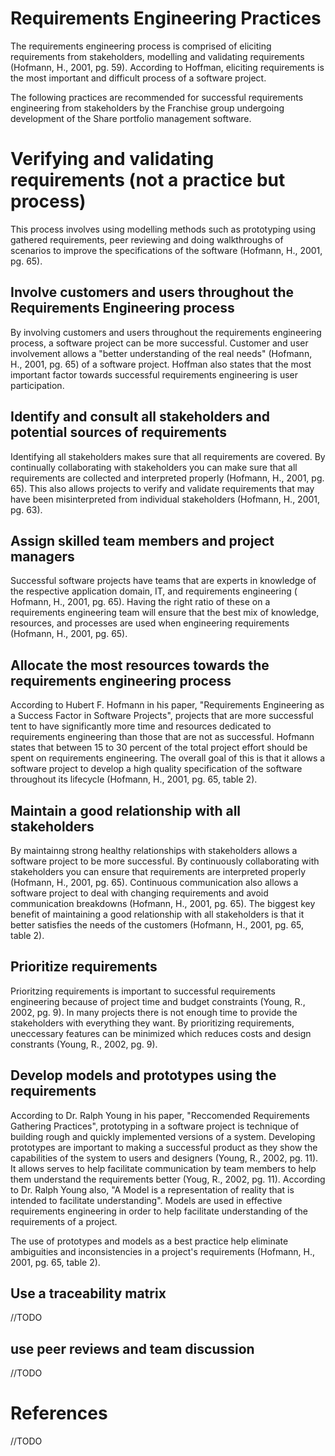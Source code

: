 # Requirements Engineering Practices


The requirements engineering process is comprised of eliciting requirements from stakeholders, modelling and validating requirements (Hofmann, H., 2001, pg. 59). According to Hoffman, eliciting requirements is the most important and difficult process of a software project.

The following practices are recommended for successful requirements engineering from stakeholders by the Franchise group undergoing development of the Share portfolio management software.


# Verifying and validating requirements (not a practice but process)

This process involves using modelling methods such as prototyping using gathered requirements, peer reviewing and doing walkthroughs of scenarios to improve the specifications of the software (Hofmann, H., 2001, pg. 65).

## Involve customers and users throughout the Requirements Engineering process

By involving customers and users throughout the requirements engineering process, a software project can be more successful. Customer and user involvement allows a "better understanding of the real needs" (Hofmann, H., 2001, pg. 65) of a software project. Hoffman also states that the most important factor towards successful requirements engineering is user participation. 

## Identify and consult all stakeholders and potential sources of requirements

Identifying all stakeholders makes sure that all requirements are covered. By continually collaborating with stakeholders you can make sure that all requirements are collected and interpreted properly (Hofmann, H., 2001, pg. 65). This also allows projects to verify and validate requirements that may have been misinterpreted from individual stakeholders (Hofmann, H., 2001, pg. 63).

## Assign skilled team members and project managers

Successful software projects have teams that are experts in knowledge of the respective application domain, IT, and requirements engineering ( Hofmann, H., 2001, pg. 65). Having the right ratio of these on a requirements engineering team will ensure that the best mix of knowledge, resources, and processes are used when engineering requirements (Hofmann, H., 2001, pg. 65).

## Allocate the most resources towards the requirements engineering process

According to Hubert F. Hofmann in his paper, "Requirements Engineering as a Success Factor in Software Projects", projects that are more successful tent to have significantly more time and resources dedicated to requirements engineering than those that are not as successful. Hofmann states that between 15 to 30 percent of the total project effort should be spent on requirements engineering. The overall goal of this is that it allows a software project to develop a high quality specification of the software throughout its lifecycle (Hofmann, H., 2001, pg. 65, table 2).

## Maintain a good relationship with all stakeholders

By maintainng strong healthy relationships with stakeholders allows a software project to be more successful. By continuously collaborating with stakeholders you can ensure that requirements are interpreted properly (Hofmann, H., 2001, pg. 65). Continuous communication also allows a software project to deal with changing requirements and avoid communication breakdowns (Hofmann, H., 2001, pg. 65). The biggest key benefit of maintaining a good relationship with all stakeholders is that it better satisfies the needs of the customers (Hofmann, H., 2001, pg. 65, table 2).

## Prioritize requirements

Prioritzing requirements is important to successful requirements engineering because of project time and budget constraints (Young, R., 2002, pg. 9). In many projects there is not enough time to provide the stakeholders with everything they want. By prioritizing requirements, uneccessary features can be minimized which reduces costs and design constrants (Young, R., 2002, pg. 9).

## Develop models and prototypes using the requirements

According to Dr. Ralph Young in his paper, "Reccomended Requirements Gathering Practices", prototyping in a software project is technique of building rough and quickly implemented versions of a system. Developing prototypes are important to making a successful product as they show the capabilities of the system to users and designers (Young, R., 2002, pg. 11). It allows serves to help facilitate communication by team members to help them understand the requirements better (Youg, R., 2002, pg. 11).
According to Dr. Ralph Young also, "A Model is a representation of reality that is intended to facilitate understanding". Models are used in effective requirements engineering in order to help facilitate understanding of the requirements of a project.

The use of prototypes and models as a best practice help eliminate ambiguities and inconsistencies in a project's requirements (Hofmann, H., 2001, pg. 65, table 2).

## Use a traceability matrix

//TODO

## use peer reviews and team discussion

//TODO

# References

//TODO


